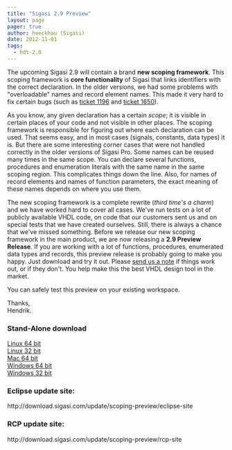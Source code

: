 ```yaml
---
title: "Sigasi 2.9 Preview"
layout: page 
pager: true
author: heeckhau (Sigasi)
date: 2012-11-01
tags: 
  - hdt-2.0
---
```

<div class="content">
<p>The upcoming Sigasi 2.9 will contain a brand <strong>new scoping framework</strong>. This scoping framework is <strong>core functionality</strong> of Sigasi that links identifiers with the correct declaration. In the older versions, we had some problems with "overloadable" names and record element names. This made it very hard to fix certain bugs (such as <a href="http://www.sigasi.com/forum/generic-mapping-included-port-map-does-not-flag-error">ticket 1196</a> and <a href="http://www.sigasi.com/forum/false-error-report-vhdl-code-each-choice-can-be-specified-only-once">ticket 1650</a>). </p>	<p>As you know, any given declaration has a certain <em>scope</em>; it is visible in certain places of your code and not visible in other places. The scoping framework is responsible for figuring out where each declaration can be used. That seems easy, and in most cases (signals, constants, data types) it is. But there are some interesting corner cases that were not handled correctly in the older versions of Sigasi Pro. Some names can be reused many times in the same scope. You can declare several functions, procedures and enumeration literals with the same name in the same scoping region. This complicates things down the line. Also, for names of record elements and names of function parameters, the exact meaning of these names depends on where you use them. </p>	<p>The new scoping framework is a complete rewrite (<em>third time's a charm</em>) and we have worked hard to cover all cases. We've run tests on a lot of publicly available <span class="caps">VHDL</span> code, on code that our customers sent us and on special tests that we have created ourselves. Still, there is always a chance that we've missed something. Before we release our new scoping framework in the main product, we are now releasing a <strong>2.9 Preview Release</strong>. If you are working with a lot of functions, procedures, enumerated data types and records, this preview release is probably going to make you happy. Just download and try it out. Please <a href="mailto:support@sigasi.com" class="elf-mailto elf-icon">send us a note</a> if things work out, or if they don't. You help make this the best <span class="caps">VHDL</span> design tool in the market.</p>	<p>You can safely test this preview on your existing workspace.</p>	<p>Thanks,<br/>Hendrik.</p>	<h3>Stand-Alone download</h3>	<p><a href="http://download.sigasi.com/update/scoping-preview/com.sigasi.hdt.product-linux.gtk.x86_64.zip" class="elf-external elf-icon">Linux 64 bit</a><br/><a href="http://download.sigasi.com/update/scoping-preview/com.sigasi.hdt.product-linux.gtk.x86.zip" class="elf-external elf-icon">Linux 32 bit</a><br/><a href="http://download.sigasi.com/update/scoping-preview/com.sigasi.hdt.product-macosx.cocoa.x86_64.zip" class="elf-external elf-icon">Mac 64 bit</a><br/><a href="http://download.sigasi.com/update/scoping-preview/com.sigasi.hdt.product-win32.win32.x86_64.zip" class="elf-external elf-icon">Windows 64 bit</a><br/><a href="http://download.sigasi.com/update/scoping-preview/com.sigasi.hdt.product-win32.win32.x86.zip" class="elf-external elf-icon">Windows 32 bit</a></p>	<h3>Eclipse update site:</h3>	<p>http://download.sigasi.com/update/scoping-preview/eclipse-site</p>	<h3><span class="caps">RCP</span> update site:</h3>	<p>http://download.sigasi.com/update/scoping-preview/rcp-site</p>  </div>


